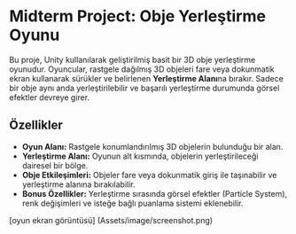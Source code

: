 # **Midterm Project: Obje Yerleştirme Oyunu**

Bu proje, Unity kullanılarak geliştirilmiş basit bir 3D obje yerleştirme oyunudur. Oyuncular, rastgele dağılmış 3D objeleri fare veya dokunmatik ekran kullanarak sürükler ve belirlenen **Yerleştirme Alanı**na bırakır. Sadece bir obje aynı anda yerleştirilebilir ve başarılı yerleştirme durumunda görsel efektler devreye girer.

## **Özellikler**
- **Oyun Alanı:** Rastgele konumlandırılmış 3D objelerin bulunduğu bir alan.
- **Yerleştirme Alanı:** Oyunun alt kısmında, objelerin yerleştirileceği dairesel bir bölge.
- **Obje Etkileşimleri:** Objeler fare veya dokunmatik giriş ile taşınabilir ve yerleştirme alanına bırakılabilir.
- **Bonus Özellikler:** Yerleştirme sırasında görsel efektler (Particle System), renk değişimleri ve isteğe bağlı puanlama sistemi eklenebilir.

[oyun ekran görüntüsü] (Assets/image/screenshot.png)
